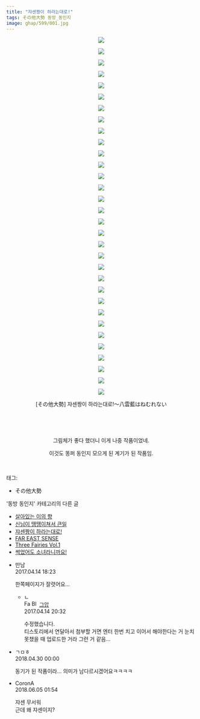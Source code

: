 ```yaml
---
title: "쟈센짱이 하라는대로!"
tags: その他大勢 동방_동인지
image: ghap/599/001.jpg
---
```

<div class="article">
<p style="text-align: center; clear: none; float: none;"><img src="{{ site.nasurl }}/ghap/599/001.jpg"/></p>
<p style="text-align: center; clear: none; float: none;"><img src="{{ site.nasurl }}/ghap/599/002.jpg"/></p>
<p style="text-align: center; clear: none; float: none;"><img src="{{ site.nasurl }}/ghap/599/003.jpg"/></p>
<p style="text-align: center; clear: none; float: none;"><img src="{{ site.nasurl }}/ghap/599/004.jpg"/></p>
<p style="text-align: center; clear: none; float: none;"><img src="{{ site.nasurl }}/ghap/599/005.jpg"/></p>
<p style="text-align: center; clear: none; float: none;"><img src="{{ site.nasurl }}/ghap/599/006.jpg"/></p>
<p style="text-align: center; clear: none; float: none;"><img src="{{ site.nasurl }}/ghap/599/007.jpg"/></p>
<p style="text-align: center; clear: none; float: none;"><img src="{{ site.nasurl }}/ghap/599/008.jpg"/></p>
<p style="text-align: center; clear: none; float: none;"><img src="{{ site.nasurl }}/ghap/599/009.jpg"/></p>
<p style="text-align: center; clear: none; float: none;"><img src="{{ site.nasurl }}/ghap/599/010.jpg"/></p>
<p style="text-align: center; clear: none; float: none;"><img src="{{ site.nasurl }}/ghap/599/011.jpg"/></p>
<p style="text-align: center; clear: none; float: none;"><img src="{{ site.nasurl }}/ghap/599/012.jpg"/></p>
<p style="text-align: center; clear: none; float: none;"><img src="{{ site.nasurl }}/ghap/599/013.jpg"/></p>
<p style="text-align: center; clear: none; float: none;"><img src="{{ site.nasurl }}/ghap/599/014.jpg"/></p>
<p style="text-align: center; clear: none; float: none;"><img src="{{ site.nasurl }}/ghap/599/015.jpg"/></p>
<p style="text-align: center; clear: none; float: none;"><img src="{{ site.nasurl }}/ghap/599/016.jpg"/></p>
<p style="text-align: center; clear: none; float: none;"><img src="{{ site.nasurl }}/ghap/599/017.jpg"/></p>
<p style="text-align: center; clear: none; float: none;"><img src="{{ site.nasurl }}/ghap/599/018.jpg"/></p>
<p style="text-align: center; clear: none; float: none;"><img src="{{ site.nasurl }}/ghap/599/019.jpg"/></p>
<p style="text-align: center; clear: none; float: none;"><img src="{{ site.nasurl }}/ghap/599/020.jpg"/></p>
<p style="text-align: center; clear: none; float: none;"><img src="{{ site.nasurl }}/ghap/599/021.jpg"/></p>
<p style="text-align: center; clear: none; float: none;"><img src="{{ site.nasurl }}/ghap/599/022.jpg"/></p>
<p style="text-align: center; clear: none; float: none;"><img src="{{ site.nasurl }}/ghap/599/023.jpg"/></p>
<p style="text-align: center; clear: none; float: none;"><img src="{{ site.nasurl }}/ghap/599/024.jpg"/></p>
<p style="text-align: center; clear: none; float: none;"><img src="{{ site.nasurl }}/ghap/599/025.jpg"/></p>
<p style="text-align: center; clear: none; float: none;"><img src="{{ site.nasurl }}/ghap/599/026.jpg"/></p>
<p style="text-align: center; clear: none; float: none;"><img src="{{ site.nasurl }}/ghap/599/027.jpg"/></p>
<p style="text-align: center; clear: none; float: none;"><img src="{{ site.nasurl }}/ghap/599/028.jpg"/></p>
<p style="text-align: center; clear: none; float: none;"><img src="{{ site.nasurl }}/ghap/599/029.jpg"/></p>
<p style="text-align: center; clear: none; float: none;"><img src="{{ site.nasurl }}/ghap/599/030.jpg"/></p>
<p style="text-align: center; clear: none; float: none;"><img src="{{ site.nasurl }}/ghap/599/031.jpg"/></p>
<p style="text-align: center; clear: none; float: none;"><img src="{{ site.nasurl }}/ghap/599/032.jpg"/></p>
<p style="text-align: center; clear: none; float: none;">[その他大勢] 쟈센짱이 하라는대로!～八雲藍はねむれない</p>
<p style="text-align: center; clear: none; float: none;"><br/></p>
<p style="text-align: center; clear: none; float: none;"><br/></p>
<p style="text-align: center; clear: none; float: none;">그림체가 좋다 했더니 이게 나중 작품이었네.</p>
<p style="text-align: center; clear: none; float: none;">이것도 똥퍼 동인지 모으게 된 계기가 된 작품임.</p>
<p><br/></p>
</div><div class="tagTrail">
<p>태그: </p>
<ul>
<li>その他大勢</li>
</ul>
</div><div class="another">
<p>'동방 동인지' 카테고리의 다른 글</p>
<ul>
<li><a href="/2016-06-28-ghap_601">살아있는 이의 향</a></li>
<li><a href="/2016-06-28-ghap_600">신님이 땡땡이쳐서 큰일</a></li>
<li><a href="/2016-06-28-ghap_599">쟈센짱이 하라는대로!</a></li>
<li><a href="/2016-06-28-ghap_598">FAR EAST SENSE</a></li>
<li><a href="/2016-06-28-ghap_597">Three Fairies Vol.1</a></li>
<li><a href="/2016-06-27-ghap_596">썩었어도 소녀라니까요!</a></li>
</ul>
</div><div class="cb_module cb_fluid">
<div class="cb_wrt cb_profile">
<div class="comment">
<ul>
<li class="cb_thumb_off" id="comment14965186">
<div class="cb_comment_area">
<div class="cb_info_area">
<div class="cb_section">
<span class="cb_nick_name">만남</span>
</div>
<div class="cb_section">
<span class="cb_date">2017.04.14 18:23 </span>
</div>
</div>
<div class="cb_dsc_comment">
<p class="cb_dsc">
											한쪽페이지가 잘렷어요...
										</p>
</div>
<ul>
<li class="cb_thumb_off" id="comment14965255">
<span class="cb_bu_subnode">ㄴ</span>
<div class="cb_comment_area">
<div class="cb_info_area">
<div class="cb_section">
<span class="cb_nick_name"><img alt="Favicon of https://ghaptouhou.tistory.com" height="16" onerror="this.onerror=null;this.parentNode.removeChild(this)" src="https://ghaptouhou.tistory.com/favicon.ico" width="16"/> <img alt="BlogIcon" height="16" onerror="this.parentNode.removeChild(this)" src="https://ghaptouhou.tistory.com/index.gif" width="16"/> <a href="https://ghaptouhou.tistory.com" onclick="return openLinkInNewWindow(this)"> 그압</a><span class="tistoryProfileLayerTrigger" onclick='TistoryProfile.show(event, this, {"title":"\uc800\uae30 \uc774\uac70 \ub098\uc911\uc5d0 \uc218\uc815 \uac00\ub2a5\ud558\ub098\uc694","url":"https:\/\/ghap.tistory.com","nickname":"\uadf8\uc555","items":[]}); return false;'></span></span>
</div>
<div class="cb_section">
<span class="cb_date">2017.04.14 20:32 </span>
</div>
</div>
<div class="cb_dsc_comment">
<p class="cb_dsc">
																수정했습니다. <br/>
티스토리에서 연달아서 첨부할 거면 엔터 한번 치고 이어서 해야한다는 거 눈치 못챘을 때 업로드한 거라 그런 거 같음...
															</p>
</div>
</div>
</li>
</ul>
</div></li>
<li class="cb_thumb_off" id="comment15247117">
<div class="cb_comment_area">
<div class="cb_info_area">
<div class="cb_section">
<span class="cb_nick_name">ㄱㅁㅎ</span>
</div>
<div class="cb_section">
<span class="cb_date">2018.04.30 00:00 </span>
</div>
</div>
<div class="cb_dsc_comment">
<p class="cb_dsc">
											동기가 된 작품이라... 의미가 남다르시겠어요ㅋㅋㅋㅋ
										</p>
</div>
</div></li>
<li class="cb_thumb_off" id="comment15266468">
<div class="cb_comment_area">
<div class="cb_info_area">
<div class="cb_section">
<span class="cb_nick_name">CoronA</span>
</div>
<div class="cb_section">
<span class="cb_date">2018.06.05 01:54 </span>
</div>
</div>
<div class="cb_dsc_comment">
<p class="cb_dsc">
											쟈센 무서워<br/>
근데 왜 쟈센이지?
										</p>
</div>
</div></li>
</ul>
</div>
</div><!-- commentList close -->
</div>